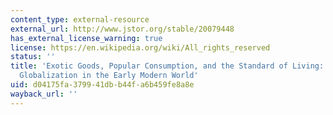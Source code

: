 ```yaml
---
content_type: external-resource
external_url: http://www.jstor.org/stable/20079448
has_external_license_warning: true
license: https://en.wikipedia.org/wiki/All_rights_reserved
status: ''
title: 'Exotic Goods, Popular Consumption, and the Standard of Living: Thinking About
  Globalization in the Early Modern World'
uid: d04175fa-3799-41db-b44f-a6b459fe8a8e
wayback_url: ''
---
```

